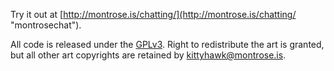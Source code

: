 Try it out at [http://montrose.is/chatting/](http://montrose.is/chatting/ "montrosechat").

All code is released under the [GPLv3](https://www.gnu.org/licenses/gpl-3.0.en.html). Right to redistribute the art is granted, but all other art copyrights are retained by [kittyhawk@montrose.is](mailto:kittyhawk@montrose.is).
